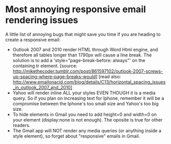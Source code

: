 Most annoying responsive email rendering issues
===============================================


A little list of annoying bugs that might save you time if you are heading to create a responsive email:


* Outlook 2007 and 2010 render HTML through Word Html engine, and therefore all tables longer than 1790px will cause a line break. The solution is to add a 'style="page-break-before: always"' on the containing tr element. [source: http://mikethecoder.tumblr.com/post/861597102/outlook-2007-screws-up-spacing-where-page-breaks-would] [read also: http://www.emailonacid.com/blog/details/C13/horizontal_spacing_issues_in_outlook_2007_and_2010]
* Yahoo will render inline ALL your styles EVEN THOUGH it is a media query. So if you plan on increasing text for Iphone, remember it will be a compromise between the Iphone's too small size and Yahoo's too big size.
* To hide elements in Gmail you need to add height=0 and width=0 on your element (display:none is not enough). The oposite is true for other readers.
* The Gmail app will NOT render any media queries (or anything inside a style element), so forget about "responsive" emails in Gmail.
